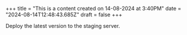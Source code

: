 +++
title = "This is a content created on 14-08-2024 at 3:40PM"
date = "2024-08-14T12:48:43.685Z"
draft = false
+++

  Deploy the latest version to the staging server.
        
